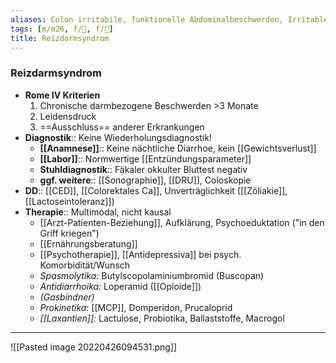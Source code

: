 ```yaml
---
aliases: Colon irritabile, funktionelle Abdominalbeschwerden, Irritable Bowel Syndrome, Irritables Darmsyndrom, Nervöser Darm, Reizkolon, Spastisches Kolon
tags: [m/m26, f/💩, f/💭]
title: Reizdarmsyndrom
---
```

### Reizdarmsyndrom

- **Rome IV Kriterien** 
	1. Chronische darmbezogene Beschwerden >3 Monate
	2. Leidensdruck
	3. ==Ausschluss== anderer Erkrankungen
- **Diagnostik**:: Keine Wiederholungsdiagnostik!
	- **[[Anamnese]]**:: Keine nächtliche Diarrhoe, kein [[Gewichtsverlust]]
	- **[[Labor]]**:: Normwertige [[Entzündungsparameter]]
	- **Stuhldiagnostik**:: Fäkaler okkulter Bluttest negativ
	- **ggf. weitere**:: [[Sonographie]], [[DRU]], Coloskopie
- **DD**:: [[CED]], [[Colorektales Ca]], Unverträglichkeit ([[Zöliakie]], [[Lactoseintoleranz]])
- **Therapie**:: Multimodal, nicht kausal
	- [[Arzt-Patienten-Beziehung]], Aufklärung, Psychoeduktation ("in den Griff kriegen")
	- [[Ernährungsberatung]]
	- [[Psychotherapie]], [[Antidepressiva]] bei psych. Komorbidität/Wunsch
	- *Spasmolytika:* Butylscopolaminiumbromid (Buscopan)
	- *Antidiarrhoika:* Loperamid ([[Opioide]])
	- *(Gasbindner)*
	- *Prokinetika:* [[MCP]], Domperidon, Prucaloprid
	- *[[Laxantien]]:* Lactulose, Probiotika, Ballaststoffe, Macrogol

---
![[Pasted image 20220426094531.png]]